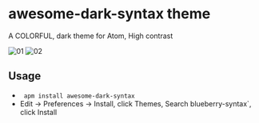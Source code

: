 # awesome-dark-syntax theme

A COLORFUL, dark theme for Atom, High contrast

![01](https://user-images.githubusercontent.com/32095783/54886604-b40cdb80-4e81-11e9-9710-5bbc73ac2d73.PNG)
![02](https://user-images.githubusercontent.com/32095783/54886103-04813a80-4e7c-11e9-97a1-e1e0e8d29235.PNG)

<h2>Usage</h2>
<ul>
  <li>
    <code> apm install awesome-dark-syntax </code>
  </li>
  <li>
    Edit -> Preferences -> Install, click Themes, Search blueberry-syntax`, click Install 
  </li>
</ul>  
